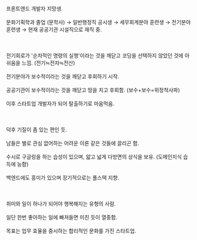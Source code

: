 프론트엔드 개발자 지망생.  
<br/>
문화기획학과 졸업 (문학사) → 일반행정직 공시생 → 세무회계분야 훈련생 → 전기분야 훈련생 → 현재 공공기관 시설직으로 재직 중.  
<br/>
<br/>
<br/>
전기회로가 '순차적인 명령의 실행'이라는 것을 깨닫고 코딩을 선택하지 않았던 것에 아쉬움을 느낌. (전기≒전자≒전산)  
<br/>
전기분야가 보수적이라는 것을 깨닫고 후회하기 시작.  
<br/>
공공기관이 보수적이라는 것을 깨닫고 땅을 치고 후회함. (보수+보수=위정척사파)  
<br/>
이후 스타트업 개발자가 되어 탈출하기로 마음먹음.  
<br/>
<br/>
<br/>
덕후 기질이 좀 있는 편인 듯.  
<br/>
남들은 별로 관심 없어하는 어려운 이론 같은 것들에 끌리곤 함.  
<br/>
수시로 구글링을 하는 습성이 있으며, 얇고 넓게 다방면의 상식을 보유. (도메인지식 습득에 능함)  
<br/>
백엔드에도 흥미가 있으며 장기적으로는 풀스택 지향.  
<br/>
<br/>
<br/>
취미와 일이 하나가 되어야 행복해지는 유형의 사람.  
<br/>
일단 한번 좋아하는 일에 빠져들면 미친 듯이 열중함.  
<br/>
목표는 업무 효율을 중시하는 합리적인 문화를 가진 스타트업.  
